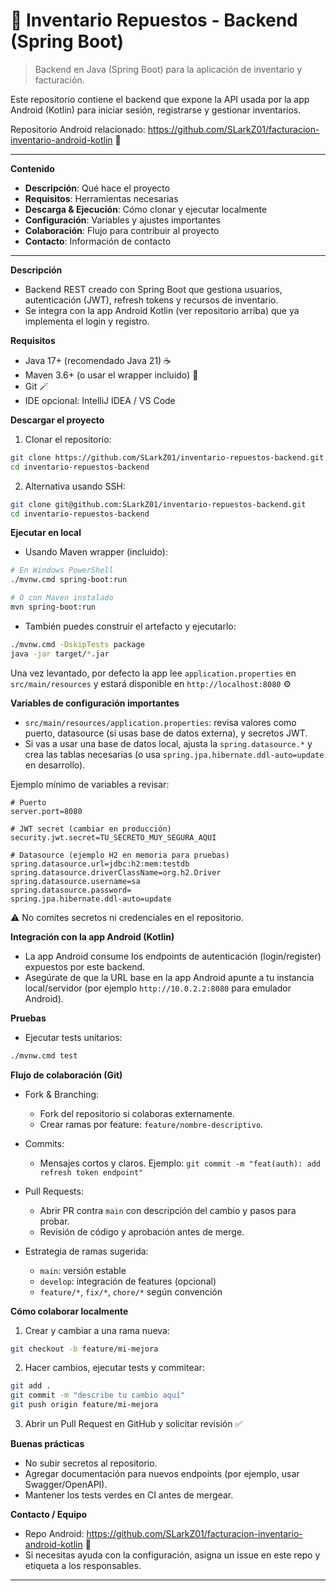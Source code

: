 # 🚀 Inventario Repuestos - Backend (Spring Boot)

> Backend en Java (Spring Boot) para la aplicación de inventario y facturación.

Este repositorio contiene el backend que expone la API usada por la app Android (Kotlin) para iniciar sesión, registrarse y gestionar inventarios.

Repositorio Android relacionado: https://github.com/SLarkZ01/facturacion-inventario-android-kotlin 📱

---

**Contenido**
- **Descripción**: Qué hace el proyecto
- **Requisitos**: Herramientas necesarias
- **Descarga & Ejecución**: Cómo clonar y ejecutar localmente
- **Configuración**: Variables y ajustes importantes
- **Colaboración**: Flujo para contribuir al proyecto
- **Contacto**: Información de contacto

---

**Descripción**
- Backend REST creado con Spring Boot que gestiona usuarios, autenticación (JWT), refresh tokens y recursos de inventario.
- Se integra con la app Android Kotlin (ver repositorio arriba) que ya implementa el login y registro.

**Requisitos**
- Java 17+ (recomendado Java 21) ☕
- Maven 3.6+ (o usar el wrapper incluido) 🧰
- Git 🪄
- IDE opcional: IntelliJ IDEA / VS Code

**Descargar el proyecto**
1. Clonar el repositorio:

```bash
git clone https://github.com/SLarkZ01/inventario-repuestos-backend.git
cd inventario-repuestos-backend
```

2. Alternativa usando SSH:

```bash
git clone git@github.com:SLarkZ01/inventario-repuestos-backend.git
cd inventario-repuestos-backend
```

**Ejecutar en local**

- Usando Maven wrapper (incluido):

```bash
# En Windows PowerShell
./mvnw.cmd spring-boot:run

# O con Maven instalado
mvn spring-boot:run
```

- También puedes construir el artefacto y ejecutarlo:

```bash
./mvnw.cmd -DskipTests package
java -jar target/*.jar
```

Una vez levantado, por defecto la app lee `application.properties` en `src/main/resources` y estará disponible en `http://localhost:8080` ⚙️

**Variables de configuración importantes**
- `src/main/resources/application.properties`: revisa valores como puerto, datasource (si usas base de datos externa), y secretos JWT.
- Si vas a usar una base de datos local, ajusta la `spring.datasource.*` y crea las tablas necesarias (o usa `spring.jpa.hibernate.ddl-auto=update` en desarrollo).

Ejemplo mínimo de variables a revisar:

```properties
# Puerto
server.port=8080

# JWT secret (cambiar en producción)
security.jwt.secret=TU_SECRETO_MUY_SEGURA_AQUI

# Datasource (ejemplo H2 en memoria para pruebas)
spring.datasource.url=jdbc:h2:mem:testdb
spring.datasource.driverClassName=org.h2.Driver
spring.datasource.username=sa
spring.datasource.password=
spring.jpa.hibernate.ddl-auto=update
```

⚠️ No comites secretos ni credenciales en el repositorio.

**Integración con la app Android (Kotlin)**
- La app Android consume los endpoints de autenticación (login/register) expuestos por este backend.
- Asegúrate de que la URL base en la app Android apunte a tu instancia local/servidor (por ejemplo `http://10.0.2.2:8080` para emulador Android).

**Pruebas**
- Ejecutar tests unitarios:

```bash
./mvnw.cmd test
```

**Flujo de colaboración (Git)**

- Fork & Branching:
  - Fork del repositorio si colaboras externamente.
  - Crear ramas por feature: `feature/nombre-descriptivo`.

- Commits:
  - Mensajes cortos y claros. Ejemplo: `git commit -m "feat(auth): add refresh token endpoint"`

- Pull Requests:
  - Abrir PR contra `main` con descripción del cambio y pasos para probar.
  - Revisión de código y aprobación antes de merge.

- Estrategia de ramas sugerida:
  - `main`: versión estable
  - `develop`: integración de features (opcional)
  - `feature/*`, `fix/*`, `chore/*` según convención

**Cómo colaborar localmente**
1. Crear y cambiar a una rama nueva:

```bash
git checkout -b feature/mi-mejora
```

2. Hacer cambios, ejecutar tests y commitear:

```bash
git add .
git commit -m "describe tu cambio aquí"
git push origin feature/mi-mejora
```

3. Abrir un Pull Request en GitHub y solicitar revisión ✅

**Buenas prácticas**
- No subir secretos al repositorio.
- Agregar documentación para nuevos endpoints (por ejemplo, usar Swagger/OpenAPI).
- Mantener los tests verdes en CI antes de mergear.

**Contacto / Equipo**
- Repo Android: https://github.com/SLarkZ01/facturacion-inventario-android-kotlin 📱
- Si necesitas ayuda con la configuración, asigna un issue en este repo y etiqueta a los responsables.

---
